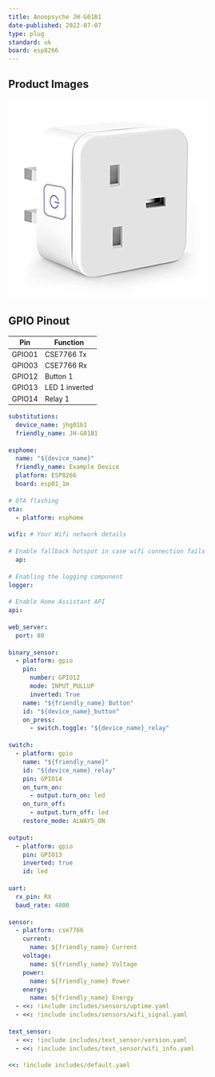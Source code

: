 ```yaml
---
title: Anoopsyche JH-G01B1
date-published: 2022-07-07
type: plug
standard: uk
board: esp8266
---
```


## Product Images

![Product Image](JH-G01B1.jpg "Product Image")

## GPIO Pinout

| Pin    | Function       |
| ------ | -------------- |
| GPIO01 | CSE7766 Tx     |
| GPIO03 | CSE7766 Rx     |
| GPIO12 | Button 1       |
| GPIO13 | LED 1 inverted |
| GPIO14 | Relay 1        |

```yaml
substitutions:
  device_name: jhg01b1
  friendly_name: JH-G01B1

esphome:
  name: "${device_name}"
  friendly_name: Example Device
  platform: ESP8266
  board: esp01_1m    
  
# OTA flashing
ota:
  - platform: esphome

wifi: # Your Wifi network details
  
# Enable fallback hotspot in case wifi connection fails  
  ap:

# Enabling the logging component
logger:

# Enable Home Assistant API
api:

web_server:
  port: 80

binary_sensor:
  - platform: gpio
    pin:
      number: GPIO12
      mode: INPUT_PULLUP
      inverted: True
    name: "${friendly_name} Button"
    id: "${device_name}_button"
    on_press:
      - switch.toggle: "${device_name}_relay"

switch:
  - platform: gpio
    name: "${friendly_name}"
    id: "${device_name}_relay"
    pin: GPIO14
    on_turn_on:
      - output.turn_on: led
    on_turn_off:
      - output.turn_off: led
    restore_mode: ALWAYS_ON

output:
  - platform: gpio
    pin: GPIO13
    inverted: true
    id: led

uart:
  rx_pin: RX
  baud_rate: 4800

sensor:
  - platform: cse7766
    current:
      name: ${friendly_name} Current
    voltage:
      name: ${friendly_name} Voltage
    power:
      name: ${friendly_name} Power
    energy:
      name: ${friendly_name} Energy
  - <<: !include includes/sensors/uptime.yaml
  - <<: !include includes/sensors/wifi_signal.yaml

text_sensor:
  - <<: !include includes/text_sensor/version.yaml
  - <<: !include includes/text_sensor/wifi_info.yaml

<<: !include includes/default.yaml
```
